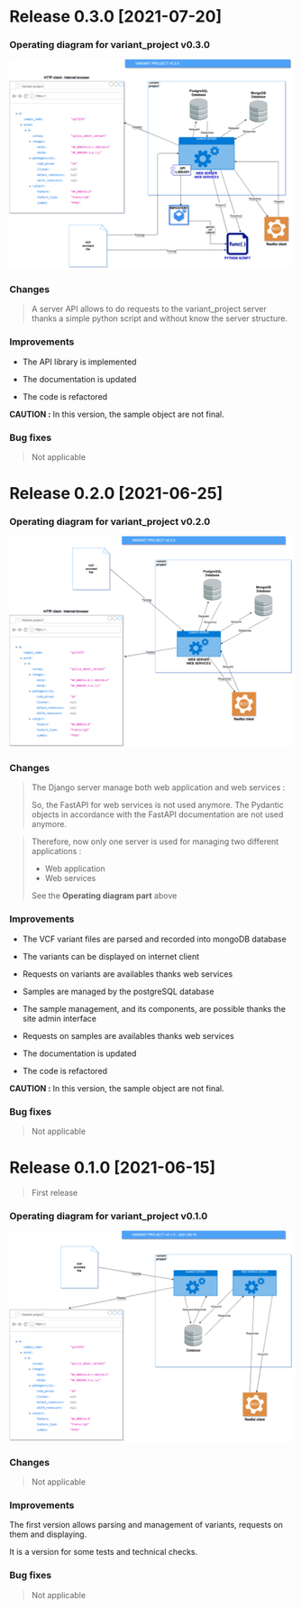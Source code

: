 # Release 0.3.0 [2021-07-20]

### Operating diagram for variant_project v0.3.0

![Operation diagram for variant_project v0.3.0](doc/img/operating_diagram_variant_project_v0.3.0.png)

### Changes

> A server API allows to do requests to the variant_project server thanks a simple python script and without know the server structure.

### Improvements

- The API library is implemented
  
- The documentation is updated
- The code is refactored

**CAUTION :** In this version, the sample object are not final.

### Bug fixes

> Not applicable

# Release 0.2.0 [2021-06-25]

### Operating diagram for variant_project v0.2.0

![Operation diagram for variant_project v0.2.0](doc/img/operating_diagram_variant_project_v0.2.0.png)

### Changes

> The Django server manage both web application and web services :
>
> So, the FastAPI for web services is not used anymore.
> The Pydantic objects in accordance with the FastAPI documentation are not used anymore.

> Therefore, now only one server is used for managing two different applications :
>
>- Web application
>- Web services
>
> See the **Operating diagram part** above

### Improvements

- The VCF variant files are parsed and recorded into mongoDB database
- The variants can be displayed on internet client
- Requests on variants are availables thanks web services


- Samples are managed by the postgreSQL database
- The sample management, and its components, are possible thanks the site admin interface
- Requests on samples are availables thanks web services


- The documentation is updated
- The code is refactored

**CAUTION :** In this version, the sample object are not final.

### Bug fixes

> Not applicable

# Release 0.1.0 [2021-06-15]

> First release

### Operating diagram for variant_project v0.1.0

![Operation diagram for variant_projet v0.1.0](doc/img/operating_diagram_variant_project_v0.1.0.png)

### Changes

> Not applicable

### Improvements

The first version allows parsing and management of variants, requests on them and displaying.

It is a version for some tests and technical checks.

### Bug fixes

> Not applicable


